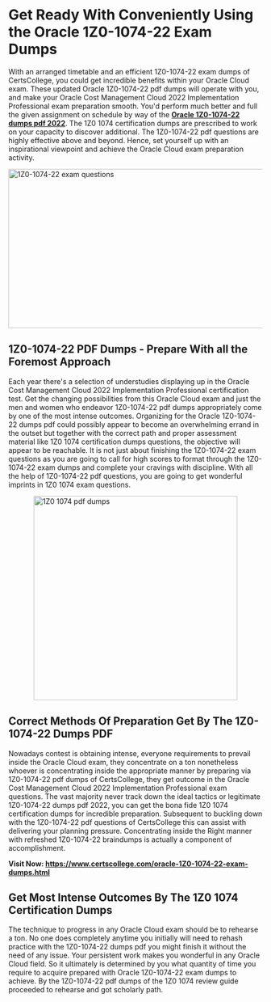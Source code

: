 <h1><strong>Get Ready With Conveniently Using the Oracle 1Z0-1074-22 Exam Dumps&nbsp;</strong></h1>
<p><span style="font-weight: 400;">With an arranged timetable and an efficient  1Z0-1074-22 exam dumps of CertsCollege, you could get incredible benefits within your Oracle Cloud exam. These updated Oracle 1Z0-1074-22 pdf dumps will operate with you, and make your Oracle Cost Management Cloud 2022 Implementation Professional exam preparation smooth. You'd perform much better and full the given assignment on schedule by way of the <strong><a href="https://www.certscollege.com/oracle-1Z0-1074-22-exam-dumps.html">Oracle 1Z0-1074-22 dumps pdf 2022</a></strong>. The 1Z0 1074 certification dumps are prescribed to work on your capacity to discover additional. The  1Z0-1074-22 pdf questions are highly effective above and beyond. Hence, set yourself up with an inspirational viewpoint and achieve the Oracle Cloud exam preparation activity.&nbsp;</span></p>
<p><span style="font-weight: 400;"><img style="display: block; margin-left: auto; margin-right: auto;" src="https://i.ibb.co/CPDK3ps/Yellow-and-Blue-Initiative-Blog-Banner.png" alt="1Z0-1074-22 exam questions" width="559" height="315" /></span></p>
<h2><strong>1Z0-1074-22 PDF Dumps - Prepare With all the Foremost Approach</strong></h2>
<p><span style="font-weight: 400;">Each year there's a selection of understudies displaying up in the Oracle Cost Management Cloud 2022 Implementation Professional certification test. Get the changing possibilities from this Oracle Cloud exam and just the men and women who endeavor 1Z0-1074-22 pdf dumps appropriately come by one of the most intense outcomes. Organizing for the Oracle 1Z0-1074-22 dumps pdf could possibly appear to become an overwhelming errand in the outset but together with the correct path and proper assessment material like 1Z0 1074 certification dumps questions, the objective will appear to be reachable. It is not just about finishing the 1Z0-1074-22 exam questions as you are going to call for high scores to format through the 1Z0-1074-22 exam dumps and complete your cravings with discipline. With all the help of 1Z0-1074-22 pdf questions, you are going to get wonderful imprints in 1Z0 1074 exam questions.</span></p>
<p><span style="font-weight: 400;"><a href="https://tinyurl.com/2s3zr7ra"><img style="display: block; margin-left: auto; margin-right: auto;" src="https://i.ibb.co/9tMrhdY/Teacher-Appreciation-Invitation.png" alt="1Z0 1074 pdf dumps " width="404" height="404" /></a></span></p>
<h2><strong>Correct Methods Of Preparation Get By The 1Z0-1074-22 Dumps PDF</strong></h2>
<p><span style="font-weight: 400;">Nowadays contest is obtaining intense, everyone requirements to prevail inside the Oracle Cloud exam, they concentrate on a ton nonetheless whoever is concentrating inside the appropriate manner by preparing via 1Z0-1074-22 pdf dumps of CertsCollege, they get outcome in the Oracle Cost Management Cloud 2022 Implementation Professional exam questions. The vast majority never track down the ideal tactics or legitimate 1Z0-1074-22 dumps pdf 2022, you can get the bona fide 1Z0 1074 certification dumps for incredible preparation. Subsequent to buckling down with the  1Z0-1074-22 pdf questions of CertsCollege this can assist with delivering your planning pressure. Concentrating inside the Right manner with refreshed 1Z0-1074-22 braindumps is actually a component of accomplishment.</span></p>
<p><span style="font-weight: 400;"><strong>Visit Now: <a href="https://www.certscollege.com/oracle-1Z0-1074-22-exam-dumps.html">https://www.certscollege.com/oracle-1Z0-1074-22-exam-dumps.html</a></strong></span></p>
<h2><strong>Get Most Intense Outcomes By The 1Z0 1074 Certification Dumps</strong></h2>
<p><span style="font-weight: 400;">The technique to progress in any Oracle Cloud exam should be to rehearse a ton. No one does completely anytime you initially will need to rehash practice with the 1Z0-1074-22 dumps pdf you might finish it without the need of any issue. Your persistent work makes you wonderful in any Oracle Cloud field. So it ultimately is determined by you what quantity of time you require to acquire prepared with Oracle 1Z0-1074-22 exam dumps to achieve. By the 1Z0-1074-22 pdf dumps of the 1Z0 1074 review guide proceeded to rehearse and got scholarly path.</span></p>
